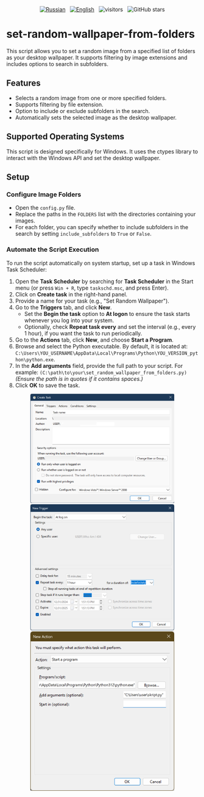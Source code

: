 <p align="center">
  <a href="README.ru.md"><img src="https://img.shields.io/badge/Русский-Readme-blue" alt="Russian" /></a>&nbsp;&nbsp;
  <a href="README.md"><img src="https://img.shields.io/badge/English-Readme-blue" alt="English" /></a>&nbsp;&nbsp;
  <img src="https://visitor-badge.laobi.icu/badge?page_id=White-Tiger-PX.set-random-wallpaper-from-folders" alt="visitors" />&nbsp;&nbsp;
  <img src="https://img.shields.io/github/stars/White-Tiger-PX/set-random-wallpaper-from-folders?style=social" alt="GitHub stars" />
</p>

# set-random-wallpaper-from-folders

This script allows you to set a random image from a specified list of folders as your desktop wallpaper. It supports filtering by image extensions and includes options to search in subfolders.

## Features

- Selects a random image from one or more specified folders.
- Supports filtering by file extension.
- Option to include or exclude subfolders in the search.
- Automatically sets the selected image as the desktop wallpaper.

## Supported Operating Systems

This script is designed specifically for Windows. It uses the ctypes library to interact with the Windows API and set the desktop wallpaper.

## Setup

### Configure Image Folders

- Open the `config.py` file.
- Replace the paths in the `FOLDERS` list with the directories containing your images.
- For each folder, you can specify whether to include subfolders in the search by setting `include_subfolders` to `True` or `False`.

### Automate the Script Execution

To run the script automatically on system startup, set up a task in Windows Task Scheduler:

1. Open the **Task Scheduler** by searching for **Task Scheduler** in the Start menu (or press `Win + R`, type `taskschd.msc`, and press Enter).
2. Click on **Create task** in the right-hand panel.
3. Provide a name for your task (e.g., "Set Random Wallpaper").
4. Go to the **Triggers** tab, and click **New**.
   - Set the **Begin the task** option to **At logon** to ensure the task starts whenever you log into your system.
   - Optionally, check **Repeat task every** and set the interval (e.g., every 1 hour), if you want the task to run periodically.
5. Go to the **Actions** tab, click **New**, and choose **Start a Program**.
6. Browse and select the Python executable. By default, it is located at:
   `C:\Users\YOU_USERNAME\AppData\Local\Programs\Python\YOU_VERSION_python\python.exe`.
7. In the **Add arguments** field, provide the full path to your script. For example:
   `(C:\path\to\your\set_random_wallpaper_from_folders.py)`
   *(Ensure the path is in quotes if it contains spaces.)*
8. Click **OK** to save the task.

<div style="justify-content: space-between; align-items: center;">
  <div style="text-align: center;">
    <img src="Task Scheduler - General.png" alt="Task Scheduler - General" width="75%" />
  </div>

  <div style="text-align: center;">
    <img src="Task Scheduler - Triggers.png" alt="Task Scheduler - Triggers" width="75%" />
  </div>

  <div style="text-align: center;">
    <img src="Task Scheduler - Actions.png" alt="Task Scheduler - Actions" width="75%" />
  </div>
</div>

